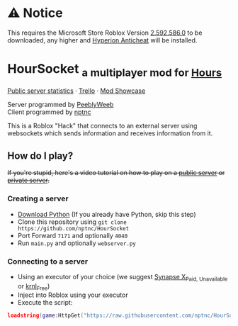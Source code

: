 
# ⚠️ Notice
This requires the Microsoft Store Roblox Version [2.592.586.0](https://github.com/cerealwithmilk/uwp/releases/download/2.592.586.0/RobloxUWP-2.592.586.0-cerealwithmilk.Msixbundle) to be downloaded, any higher and [Hyperion Anticheat](https://devforum.roblox.com/t/welcoming-byfron-to-roblox/2018233) will be installed.

# HourSocket <sub>a multiplayer mod for [Hours](https://www.roblox.com/games/5732973455/HOURS)</sub>

[Public server statistics](http://salamithecat.com:4040) · [Trello](https://trello.com/b/e1gvvbzK/hours-multiplayer-script) · [Mod Showcase](https://www.youtube.com/watch?v=IsCv-xNTXe4)

Server programmed by [PeeblyWeeb](https://discord.com/users/904032786854346795)  
Client programmed by [nptnc](https://discord.com/users/397930609894490122)

This is a Roblox "Hack" that connects to an external server using websockets which sends information and receives information from it.

## How do I play?
~~If you're stupid, here's a video tutorial on how to play on a [public server](https://google.com/) or [private server](https://google.com/).~~
### Creating a server
- [Download Python](https://www.python.org/downloads/release/python-3110/) (If you already have Python, skip this step)
- Clone this repository using `git clone https://github.com/nptnc/HourSocket`
- Port Forward `7171` and optionally `4040`
- Run `main.py` and optionally `webserver.py`

### Connecting to a server
- Using an executor of your choice (we suggest [Synapse X](https://x.synapse.to)<sub>Paid, Unavailable</sub> or [krnl](https://krnl.place)<sub>Free</sub>)
- Inject into Roblox using your executor
- Execute the script:
```lua
loadstring(game:HttpGet("https://raw.githubusercontent.com/nptnc/HourSocket/main/Client/Client.lua"))()
````
